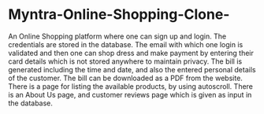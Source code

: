 # Myntra-Online-Shopping-Clone-
An Online Shopping platform where one can sign up and login. The credentials are stored in the database.
The email with which one login is validated and then one can shop dress and make payment by entering their card details which is not stored anywhere to maintain privacy.
The bill is generated including the time and date, and also the entered personal details of the customer.
The bill can be downloaded as a PDF from the website.
There is a page for listing the available products, by using autoscroll.
There is an About Us page, and customer reviews page which is given as input in the database.
